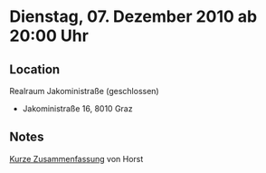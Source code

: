# Dienstag, 07. Dezember 2010 ab 20:00 Uhr

## Location

Realraum Jakoministraße (geschlossen)

- Jakoministraße 16, 8010 Graz

## Notes

[Kurze Zusammenfassung](http://zerokspot.com/weblog/2010/12/08/pygraz-dez2010/) von Horst
